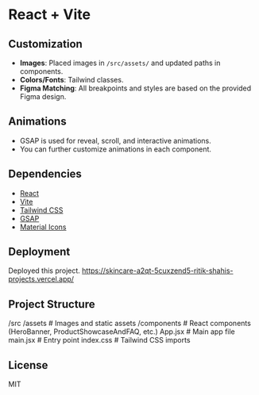 # React + Vite


## Customization

- **Images**: Placed images in `/src/assets/` and updated paths in components.
- **Colors/Fonts**:  Tailwind classes.
- **Figma Matching**: All breakpoints and styles are based on the provided Figma design.

## Animations

- GSAP is used for reveal, scroll, and interactive animations.
- You can further customize animations in each component.

## Dependencies

- [React](https://react.dev/)
- [Vite](https://vitejs.dev/)
- [Tailwind CSS](https://tailwindcss.com/)
- [GSAP](https://greensock.com/gsap/)
- [Material Icons](https://fonts.google.com/icons)

## Deployment

Deployed this project.
https://skincare-a2qt-5cuxzend5-ritik-shahis-projects.vercel.app/

## Project Structure
/src
  /assets                # Images and static assets
  /components            # React components (HeroBanner, ProductShowcaseAndFAQ, etc.)
  App.jsx                # Main app file
  main.jsx               # Entry point
  index.css              # Tailwind CSS imports

## License

MIT
